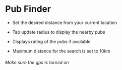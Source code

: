 # Pub Finder

- Set the desired distance from your current location
- Tap update radius to display the nearby pubs

- Displays rating of the pubs if available
- Maximum distance for the search is set to 10km

###### Make sure the gps is turned on
